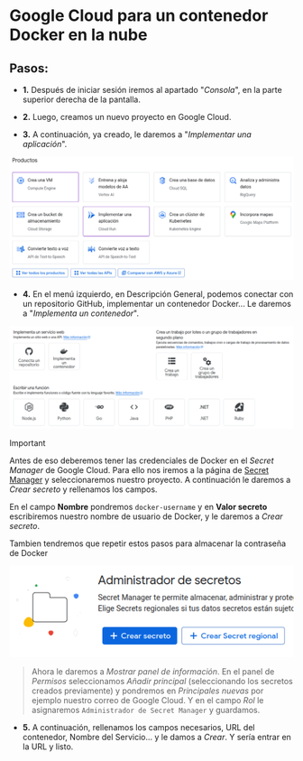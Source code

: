 # Google Cloud para un contenedor Docker en la nube

## Pasos:
- **1.** Después de iniciar sesión iremos al apartado "*Consola*", en la parte
superior derecha de la pantalla.

- **2.** Luego, creamos un nuevo proyecto en Google Cloud.

- **3.** A continuación, ya creado, le daremos a "*Implementar una aplicación*".

<div style="text-align: center;">
  <img src="../img.png" alt="Descripción de la imagen">
</div>

- **4.** En el menú izquierdo, en Descripción General, podemos conectar
con un repositorio GitHub, implementar un contenedor Docker... Le daremos a
"*Implementa un contenedor*".

<div style="text-align: center;">
  <img src="../img_1.png" alt="Descripción de la imagen">
</div>

> [!IMPORTANT]  
> Antes de eso deberemos tener las credenciales de Docker en el *Secret Manager*
> de Google Cloud. Para ello nos iremos a la página de 
> [Secret Manager](https://console.cloud.google.com/security/secret-manager?)
> y seleccionaremos nuestro proyecto. A continuación le daremos a *Crear secreto*
> y rellenamos los campos.
> 
> En el campo **Nombre** pondremos ``docker-username`` y en **Valor secreto** 
> escribiremos nuestro nombre de usuario de Docker, y le daremos a *Crear secreto*.
> 
> Tambien tendremos que repetir estos pasos para almacenar la contraseña de Docker
    
<div style="text-align: center;">
    <img src="img.png" alt="Descripción de la imagen">
</div>

> Ahora le daremos a *Mostrar panel de información*. En el panel de *Permisos*
> seleccionamos *Añadir principal* (seleccionando los secretos creados previamente)
> y pondremos en *Principales nuevas* por ejemplo nuestro correo de Google Cloud.
> Y en el campo *Rol* le asignaremos ``Administrador de Secret Manager`` y guardamos.

- **5.** A continuación, rellenamos los campos necesarios, URL del contenedor,
Nombre del Servicio... y le damos a *Crear*. Y sería entrar en la URL y listo.